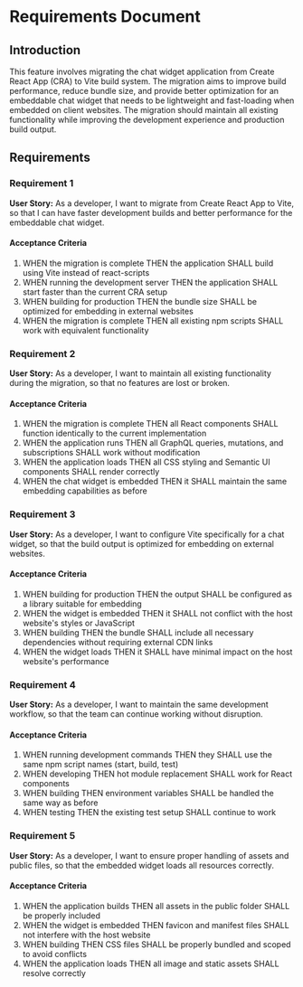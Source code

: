 # Requirements Document

## Introduction

This feature involves migrating the chat widget application from Create React App (CRA) to Vite build system. The migration aims to improve build performance, reduce bundle size, and provide better optimization for an embeddable chat widget that needs to be lightweight and fast-loading when embedded on client websites. The migration should maintain all existing functionality while improving the development experience and production build output.

## Requirements

### Requirement 1

**User Story:** As a developer, I want to migrate from Create React App to Vite, so that I can have faster development builds and better performance for the embeddable chat widget.

#### Acceptance Criteria

1. WHEN the migration is complete THEN the application SHALL build using Vite instead of react-scripts
2. WHEN running the development server THEN the application SHALL start faster than the current CRA setup
3. WHEN building for production THEN the bundle size SHALL be optimized for embedding in external websites
4. WHEN the migration is complete THEN all existing npm scripts SHALL work with equivalent functionality

### Requirement 2

**User Story:** As a developer, I want to maintain all existing functionality during the migration, so that no features are lost or broken.

#### Acceptance Criteria

1. WHEN the migration is complete THEN all React components SHALL function identically to the current implementation
2. WHEN the application runs THEN all GraphQL queries, mutations, and subscriptions SHALL work without modification
3. WHEN the application loads THEN all CSS styling and Semantic UI components SHALL render correctly
4. WHEN the chat widget is embedded THEN it SHALL maintain the same embedding capabilities as before

### Requirement 3

**User Story:** As a developer, I want to configure Vite specifically for a chat widget, so that the build output is optimized for embedding on external websites.

#### Acceptance Criteria

1. WHEN building for production THEN the output SHALL be configured as a library suitable for embedding
2. WHEN the widget is embedded THEN it SHALL not conflict with the host website's styles or JavaScript
3. WHEN building THEN the bundle SHALL include all necessary dependencies without requiring external CDN links
4. WHEN the widget loads THEN it SHALL have minimal impact on the host website's performance

### Requirement 4

**User Story:** As a developer, I want to maintain the same development workflow, so that the team can continue working without disruption.

#### Acceptance Criteria

1. WHEN running development commands THEN they SHALL use the same npm script names (start, build, test)
2. WHEN developing THEN hot module replacement SHALL work for React components
3. WHEN building THEN environment variables SHALL be handled the same way as before
4. WHEN testing THEN the existing test setup SHALL continue to work

### Requirement 5

**User Story:** As a developer, I want to ensure proper handling of assets and public files, so that the embedded widget loads all resources correctly.

#### Acceptance Criteria

1. WHEN the application builds THEN all assets in the public folder SHALL be properly included
2. WHEN the widget is embedded THEN favicon and manifest files SHALL not interfere with the host website
3. WHEN building THEN CSS files SHALL be properly bundled and scoped to avoid conflicts
4. WHEN the application loads THEN all image and static assets SHALL resolve correctly